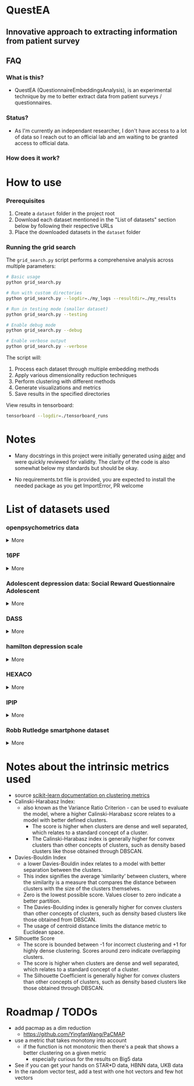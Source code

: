 # QuestEA
## Innovative approach to extracting information from patient survey

## FAQ
### What is this?
* QuestEA (QuestionnaireEmbeddingsAnalysis), is an experimental technique by me to better extract data from patient surveys / questionnaires.

### Status?
* As I'm currently an independant researcher, I don't have access to a lot of data so I reach out to an official lab and am waiting to be granted access to official data.

### How does it work?


# How to use
### Prerequisites
1. Create a `dataset` folder in the project root
2. Download each dataset mentioned in the "List of datasets" section below by following their respective URLs
3. Place the downloaded datasets in the `dataset` folder

### Running the grid search
The `grid_search.py` script performs a comprehensive analysis across multiple parameters:

```bash
# Basic usage
python grid_search.py

# Run with custom directories
python grid_search.py --logdir=./my_logs --resultdir=./my_results

# Run in testing mode (smaller dataset)
python grid_search.py --testing

# Enable debug mode
python grid_search.py --debug

# Enable verbose output
python grid_search.py --verbose
```

The script will:
1. Process each dataset through multiple embedding methods
2. Apply various dimensionality reduction techniques
3. Perform clustering with different methods
4. Generate visualizations and metrics
5. Save results in the specified directories

View results in tensorboard:
```bash
tensorboard --logdir=./tensorboard_runs
```

# Notes
* Many docstrings in this project were initially generated using [aider](https://aider.chat/) and were quickly reviewed for validity. The clarity of the code is also somewhat below my standards but should be okay.
- No requirements.txt file is provided, you are expected to install the needed package as you get ImportError, PR welcome

# List of datasets used

### openpsychometrics data

<details><summary>More</summary>

* example publications with this data: https://openpsychometrics.org/_rawdata/cited/
* source : https://openpsychometrics.org/_rawdata/
    * kaggle link : https://www.kaggle.com/code/essadeqelaamiri/personality-k-means

</details>


### 16PF

<details><summary>More</summary>

* from openpsychometrics
* n=49,159
* Answers to Cattell's 16 Personality Factors Test with items from the IPIP.
* 163 likert rated items, gender, age, country and accuracy.

</details>


### Adolescent depression data: Social Reward Questionnaire Adolescent

<details><summary>More</summary>

* https://datadryad.org/stash/dataset/doi:10.5061%2Fdryad.n399g
* SRQA codes found at https://osf.io/9w6yq then saved as pdf and parsed as txt
* n=568, 20 items
* Abstract
    * During adolescence, social interactions are a potent source of reward. However, no measure of social reward value exists for this age group. In this study, we adapted the adult Social Reward Questionnaire, which we had previously developed and validated, for use with adolescents. Participants aged 11–16 (n = 568; 50% male) completed the Social Reward Questionnaire—Adolescent Version (SRQ-A), alongside measures of personality traits—five-factor model (FFM) and callous–unemotional (CU) traits—for construct validity purposes. A confirmatory factor analysis of the SRQ-A supported a five-factor structure (Comparative Fit Index = 0.90; Root Mean Square Error of Approximation = 0.07), equating to five questionnaire subscales: enjoyment of Admiration, Negative Social Potency, Passivity, Prosocial Interactions and Sociability. Associations with FFM and CU traits were in line with what is seen for adult samples, providing support for the meaning of SRQ-A subscales in adolescents. In particular, adolescents with high levels of CU traits showed an ‘inverted’ pattern of social reward, in which being cruel is enjoyable and being kind is not. Gender invariance was also assessed and was partially supported. The SRQ-A is a valid, reliable measure of individual differences in social reward in adolescents. 

</details>


### DASS

<details><summary>More</summary>

* subcales from :
    * https://neurocogsystem.com/wp-content/uploads/2021/02/DASS-42-Scoring.pdf
* n=39,775; 42 DASS items, 30+ personality and demographic items

</details>


### hamilton depression scale

<details><summary>More</summary>

* dataset link : http://d-scholarship.pitt.edu/35396/
    * https://datacatalog.hsls.pitt.edu/dataset/29
* potential other hamilton source:
    * https://datasetsearch.research.google.com/search?src=0&query=hamilton%20depression&docid=L2cvMTFqbnoxOXlibg%3D%3D

</details>


### HEXACO

<details><summary>More</summary>

* from openpsychometrics
* n = 22,786
* 240 scale rated items, country

</details>


### IPIP

<details><summary>More</summary>

* from openpsychometrics
* big 5 data
* 50 items, and technical information
* n=1,015,342

</details>


### Robb Rutledge smartphone dataset

<details><summary>More</summary>

* https://datadryad.org/stash/dataset/doi:10.5061/dryad.prr4xgxkk
* BDI : https://arc.psych.wisc.edu/self-report/beck-depression-inventory-bdi/
* Actually the BDI questions are formatted such that you answer a number that corresponds to a sentence. So it's a good way to test the robustness of the embeddings.
* n=1,858
* Abstract
    * This resource consists of data from a risky decision and happiness task that was part of The Great Brain Experiment (GBE) smartphone app. Data were collected from 47,067 participants aged 18+ between March 8, 2013 and October 5, 2015. These anonymous unpaid participants completed the task a total of 91,058 times making approximately 2.7 million choices and 1.1 million happiness ratings in total. This resource represents at least 6,000 hours of task data. A subset of 1,858 participants also completed a depression questionnaire and answered five questions about their depression history.

</details>


# Notes about the intrinsic metrics used
* source [scikit-learn documentation on clustering metrics](https://scikit-learn.org/stable/modules/clustering.html)
* Calinski-Harabasz Index:
    * also known as the Variance Ratio Criterion - can be used to evaluate the model, where a higher Calinski-Harabasz score relates to a model with better defined clusters.
        * The score is higher when clusters are dense and well separated, which relates to a standard concept of a cluster.
        * The Calinski-Harabasz index is generally higher for convex clusters than other concepts of clusters, such as density based clusters like those obtained through DBSCAN.
* Davies-Bouldin Index
    * a lower Davies-Bouldin index relates to a model with better separation between the clusters.
    * This index signifies the average ‘similarity’ between clusters, where the similarity is a measure that compares the distance between clusters with the size of the clusters themselves.
    * Zero is the lowest possible score. Values closer to zero indicate a better partition.
    * The Davies-Boulding index is generally higher for convex clusters than other concepts of clusters, such as density based clusters like those obtained from DBSCAN.
    * The usage of centroid distance limits the distance metric to Euclidean space.
* Silhouette Score
    * The score is bounded between -1 for incorrect clustering and +1 for highly dense clustering. Scores around zero indicate overlapping clusters.
    * The score is higher when clusters are dense and well separated, which relates to a standard concept of a cluster.
    * The Silhouette Coefficient is generally higher for convex clusters than other concepts of clusters, such as density based clusters like those obtained through DBSCAN.


# Roadmap / TODOs
<!-- BEGIN_TODO -->
- add pacmap as a dim reduction
    - https://github.com/YingfanWang/PaCMAP
- use a metric that takes monotony into account
    - if the function is not monotonic then there's a peak that shows a better clustering on a given metric
        - especially curious for the results on Big5 data
- See if you can get your hands on STAR*D data, HBNN data, UKB data
- In the random vector test, add a test with one hot vectors and few hot vectors
<!-- END_TODO -->
